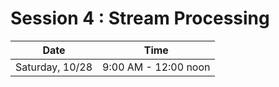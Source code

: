 # Session  4 : Stream Processing
| Date | Time |
|------|------|
|  Saturday, 10/28  |  9:00 AM - 12:00 noon 

        